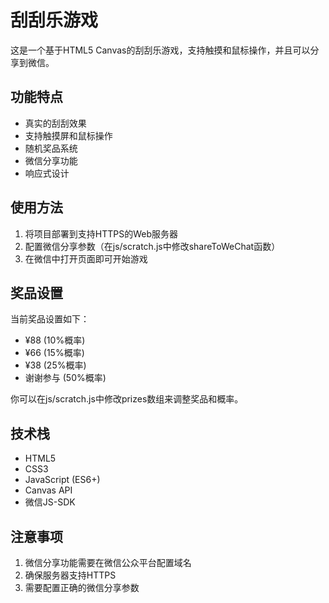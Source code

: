 # 刮刮乐游戏

这是一个基于HTML5 Canvas的刮刮乐游戏，支持触摸和鼠标操作，并且可以分享到微信。

## 功能特点

- 真实的刮刮效果
- 支持触摸屏和鼠标操作
- 随机奖品系统
- 微信分享功能
- 响应式设计

## 使用方法

1. 将项目部署到支持HTTPS的Web服务器
2. 配置微信分享参数（在js/scratch.js中修改shareToWeChat函数）
3. 在微信中打开页面即可开始游戏

## 奖品设置

当前奖品设置如下：
- ¥88 (10%概率)
- ¥66 (15%概率)
- ¥38 (25%概率)
- 谢谢参与 (50%概率)

你可以在js/scratch.js中修改prizes数组来调整奖品和概率。

## 技术栈

- HTML5
- CSS3
- JavaScript (ES6+)
- Canvas API
- 微信JS-SDK

## 注意事项

1. 微信分享功能需要在微信公众平台配置域名
2. 确保服务器支持HTTPS
3. 需要配置正确的微信分享参数 